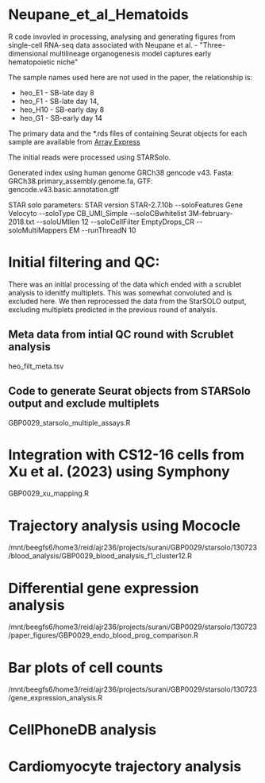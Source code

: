 # Neupane_et_al_Hematoids
R code invovled in processing, analysing and generating figures from single-cell RNA-seq data associated with Neupane et al. - "Three-dimensional multilineage organogenesis model captures early hematopoietic niche"

The sample names used here are not used in the paper, the relationship is:

* heo_E1 - SB-late day 8
* heo_F1 - SB-late day 14,
* heo_H10 - SB-early day 8
* heo_G1 - SB-early day 14

The primary data and the *.rds files of containing Seurat objects for each sample are available from [Array Express](https://www.ebi.ac.uk/biostudies/arrayexpress/studies/E-MTAB-13632)

The initial reads were processed using STARSolo. 

Generated index using human genome GRCh38 gencode v43. 
Fasta: GRCh38.primary_assembly.genome.fa, 
GTF: gencode.v43.basic.annotation.gtf

STAR solo parameters:
STAR version STAR-2.7.10b
--soloFeatures Gene Velocyto 
--soloType CB_UMI_Simple
--soloCBwhitelist 3M-february-2018.txt
--soloUMIlen 12 
--soloCellFilter EmptyDrops_CR 
--soloMultiMappers EM 
--runThreadN 10 


# Initial filtering and QC:

There was an initial processing of the data which ended with a scrublet analysis to idenitfy multiplets. This was somewhat convoluted and is excluded here. We then reprocessed the data from the StarSOLO output, excluding multiplets predicted in the previous round of analysis.

## Meta data from intial QC round with Scrublet analysis
heo_filt_meta.tsv

## Code to generate Seurat objects from STARSolo output and exclude multiplets 
GBP0029_starsolo_multiple_assays.R

# Integration with CS12-16 cells from Xu et al. (2023) using Symphony 

GBP0029_xu_mapping.R

# Trajectory analysis using Mococle

/mnt/beegfs6/home3/reid/ajr236/projects/surani/GBP0029/starsolo/130723/blood_analysis/GBP0029_blood_analysis_f1_cluster12.R

# Differential gene expression analysis

/mnt/beegfs6/home3/reid/ajr236/projects/surani/GBP0029/starsolo/130723/paper_figures/GBP0029_endo_blood_prog_comparison.R

# Bar plots of cell counts

/mnt/beegfs6/home3/reid/ajr236/projects/surani/GBP0029/starsolo/130723/gene_expression_analysis.R

# CellPhoneDB analysis

# Cardiomyocyte trajectory analysis


